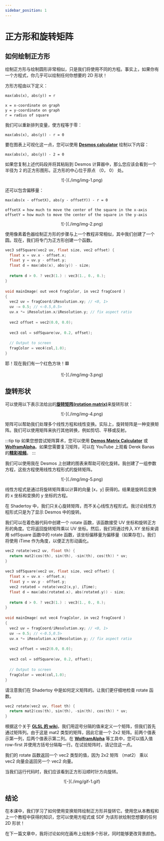 ```yaml
---
sidebar_position: 1
---
```

# 正方形和旋转矩阵
## 如何绘制正方形
绘制正方形与绘制圆形非常相似，只是我们将使用不同的方程。事实上，如果你有一个方程式，你几乎可以绘制任何你想要的 2D 形状！

方形方程由以下定义：
```
max(abs(x), abs(y)) = r

x = x-coordinate on graph
y = y-coordinate on graph
r = radius of square
```

我们可以重新排列变量，使方程等于零：
```
max(abs(x), abs(y)) - r = 0
```

要在图表上可视化这一点，您可以使用 [**Desmos calculator**](https://www.desmos.com/calculator) 绘制以下内容：
```
max(abs(x), abs(y)) - 2 = 0
```

如果您复制上述代码段并将其粘贴到 Desmos 计算器中，那么您应该会看到一个半径为 2 的正方形图形。正方形的中心位于原点 （0， 0） 处。
<p align="center">![-](./img/img-1.png)</p>

还可以包含偏移量：
```
max(abs(x - offsetX), abs(y - offsetY)) - r = 0

offsetX = how much to move the center of the square in the x-axis
offsetY = how much to move the center of the square in the y-axis
```
<p align="center">![-](./img/img-2.png)</p>

使用像素着色器绘制正方形的步骤与上一个教程非常相似，其中我们创建了一个圆。现在，我们将专门为正方形创建一个函数。

```cpp
vec3 sdfSquare(vec2 uv, float size, vec2 offset) {
  float x = uv.x - offset.x;
  float y = uv.y - offset.y;
  float d = max(abs(x), abs(y)) - size;

  return d > 0. ? vec3(1.) : vec3(1., 0., 0.);
}

void mainImage( out vec4 fragColor, in vec2 fragCoord )
{
  vec2 uv = fragCoord/iResolution.xy; // <0, 1>
  uv -= 0.5; // <-0.5,0.5>
  uv.x *= iResolution.x/iResolution.y; // fix aspect ratio

  vec2 offset = vec2(0.0, 0.0);

  vec3 col = sdfSquare(uv, 0.2, offset);

  // Output to screen
  fragColor = vec4(col,1.0);
}
```
耶！现在我们有一个红色方块！🟥
<p align="center">![-](./img/img-3.png)</p>

## 旋转形状

可以使用以下表示法给出的[**旋转矩阵(rotation matrix)**](https://mathworld.wolfram.com/RotationMatrix.html)来旋转形状：
<p align="center">![-](./img/img-4.png)</p>

矩阵可以帮助我们处理多个线性方程和线性变换。实际上，旋转矩阵是一种变换矩阵。我们可以使用矩阵来执行其他转换，例如剪切、平移或反射。

:::tip tip
如果您想尝试矩阵算术，您可以使用 [**Demos Matrix Calculator**](https://www.desmos.com/matrix) 或 [**WolframAlpha**](https://www.wolframalpha.com/)。如果您需要复习矩阵，可以在 YouTube 上观看 Derek Banas 的[**精彩视频**](https://www.youtube.com/watch?v=l3S1gKQLm4s)。
:::

我们可以使用我在 Desmos 上创建的图表来帮助可视化旋转。我创建了一组参数方程，这些方程使用线性方程形式的旋转矩阵。
<p align="center">![-](./img/img-5.png)</p>

线性方程式是通过将旋转矩阵乘以计算的向量 [x，y] 获得的。结果是旋转后变换的 x 坐标和变换的 y 坐标的方程。

在 Shadertoy 中，我们只关心旋转矩阵，而不关心线性方程形式。我讨论线性方程形式只是为了显示 Desmos 中的旋转。

我们可以在着色器代码中创建一个 rotate 函数，该函数接受 UV 坐标和旋转正方形的角度。它将返回旋转矩阵乘以 UV 坐标。然后，我们将通过传入 XY 坐标来调用 sdfSquare 函数中的 rotate 函数，该坐标偏移量为偏移量（如果存在）。我们将使用 iTime 作为角度，以便正方形动画化。

```cpp
vec2 rotate(vec2 uv, float th) {
  return mat2(cos(th), sin(th), -sin(th), cos(th)) * uv;
}

vec3 sdfSquare(vec2 uv, float size, vec2 offset) {
  float x = uv.x - offset.x;
  float y = uv.y - offset.y;
  vec2 rotated = rotate(vec2(x,y), iTime);
  float d = max(abs(rotated.x), abs(rotated.y)) - size;

  return d > 0. ? vec3(1.) : vec3(1., 0., 0.);
}

void mainImage( out vec4 fragColor, in vec2 fragCoord )
{
  vec2 uv = fragCoord/iResolution.xy; // <0, 1>
  uv -= 0.5; // <-0.5,0.5>
  uv.x *= iResolution.x/iResolution.y; // fix aspect ratio

  vec2 offset = vec2(0.0, 0.0);

  vec3 col = sdfSquare(uv, 0.2, offset);

  // Output to screen
  fragColor = vec4(col,1.0);
}
```

请注意我们在 Shadertoy 中是如何定义矩阵的。让我们更仔细地检查 rotate 函数。

```cpp
vec2 rotate(vec2 uv, float th) {
  return mat2(cos(th), sin(th), -sin(th), cos(th)) * uv;
}

```
根据这个关于 [**GLSL 的 wiki**](https://en.wikibooks.org/wiki/GLSL_Programming/Vector_and_Matrix_Operations)，我们用逗号分隔的值来定义一个矩阵，但我们首先通过矩阵列。由于这是 mat2 类型的矩阵，因此它是一个 2x2 矩阵。前两个值表示第一列，后两个值表示第二列。在 [**WolframAlpha**](https://www.wolframalpha.com/input/?i=%5B%5Bcos%28t%29%2C-sin%28t%29%5D%2C%5Bsin%28t%29%2Ccos%28t%29%5D%5D+*%5Bx%2Cy%5D) 等工具中，您可以插入值 row-first 并使用方括号分隔每一行。在试验矩阵时，请记住这一点。

我们的 rotate 函数返回一个 vec2 类型的值，因为 2x2 矩阵 （mat2） 乘以 vec2 向量会返回另一个 vec2 向量。

当我们运行代码时，我们应该看到正方形沿顺时针方向旋转。

<p align="center">![-](./img/gif-1.gif)</p>

## 结论

在本课中，我们学习了如何使用变换矩阵绘制正方形并旋转它。使用您从本教程和上一个教程中获得的知识，您可以使用方程式或 SDF 为该形状绘制您想要的任何 2D 形状！

在下一篇文章中，我将讨论如何在画布上绘制多个形状，同时能够更改背景颜色。
